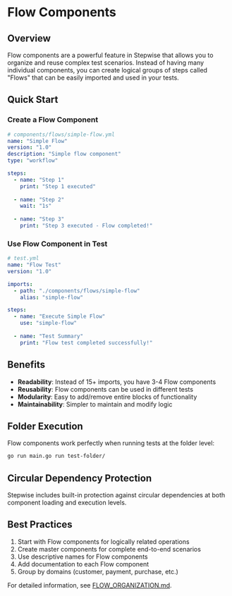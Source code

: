 # Flow Components

## Overview

Flow components are a powerful feature in Stepwise that allows you to organize and reuse complex test scenarios. Instead of having many individual components, you can create logical groups of steps called "Flows" that can be easily imported and used in your tests.

## Quick Start

### Create a Flow Component

```yaml
# components/flows/simple-flow.yml
name: "Simple Flow"
version: "1.0"
description: "Simple flow component"
type: "workflow"

steps:
  - name: "Step 1"
    print: "Step 1 executed"
  
  - name: "Step 2"
    wait: "1s"
  
  - name: "Step 3"
    print: "Step 3 executed - Flow completed!"
```

### Use Flow Component in Test

```yaml
# test.yml
name: "Flow Test"
version: "1.0"

imports:
  - path: "./components/flows/simple-flow"
    alias: "simple-flow"

steps:
  - name: "Execute Simple Flow"
    use: "simple-flow"
  
  - name: "Test Summary"
    print: "Flow test completed successfully!"
```

## Benefits

- **Readability**: Instead of 15+ imports, you have 3-4 Flow components
- **Reusability**: Flow components can be used in different tests
- **Modularity**: Easy to add/remove entire blocks of functionality
- **Maintainability**: Simpler to maintain and modify logic

## Folder Execution

Flow components work perfectly when running tests at the folder level:

```bash
go run main.go run test-folder/
```

## Circular Dependency Protection

Stepwise includes built-in protection against circular dependencies at both component loading and execution levels.

## Best Practices

1. Start with Flow components for logically related operations
2. Create master components for complete end-to-end scenarios
3. Use descriptive names for Flow components
4. Add documentation to each Flow component
5. Group by domains (customer, payment, purchase, etc.)

For detailed information, see [FLOW_ORGANIZATION.md](FLOW_ORGANIZATION.md). 
